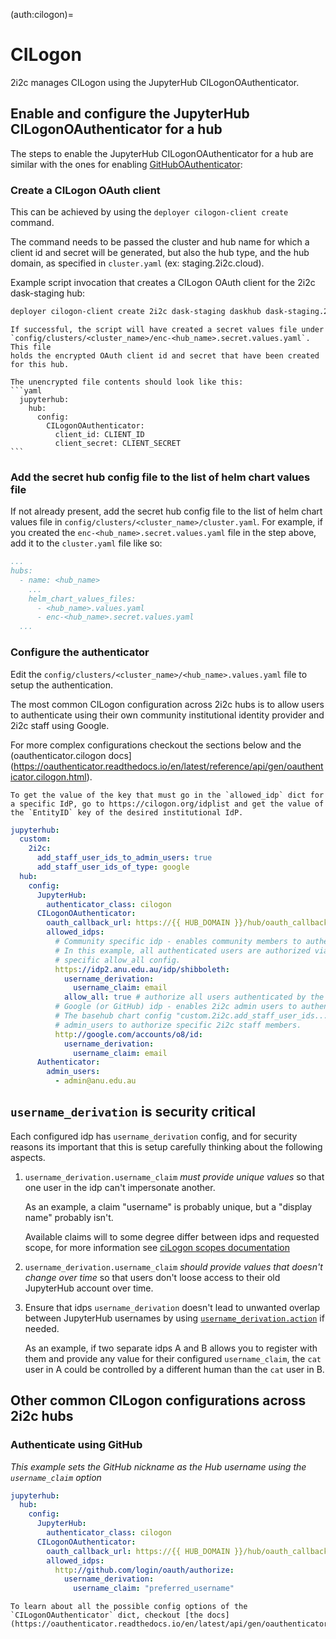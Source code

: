 (auth:cilogon)=
# CILogon
2i2c manages CILogon using the JupyterHub CILogonOAuthenticator.

## Enable and configure the JupyterHub CILogonOAuthenticator for a hub

The steps to enable the JupyterHub CILogonOAuthenticator for a hub are similar with the ones for enabling [GitHubOAuthenticator](auth:github-orgs):

### Create a CILogon OAuth client
This can be achieved by using the `deployer cilogon-client create` command.

The command needs to be passed the cluster and hub name for which a client id and secret will be generated, but also the hub type, and the hub domain, as specified in `cluster.yaml` (ex: staging.2i2c.cloud).

Example script invocation that creates a CILogon OAuth client for the 2i2c dask-staging hub:

```bash
deployer cilogon-client create 2i2c dask-staging daskhub dask-staging.2i2c.cloud
```

````{note}
If successful, the script will have created a secret values file under `config/clusters/<cluster_name>/enc-<hub_name>.secret.values.yaml`. This file
holds the encrypted OAuth client id and secret that have been created for this hub.

The unencrypted file contents should look like this:
```yaml
  jupyterhub:
    hub:
      config:
        CILogonOAuthenticator:
          client_id: CLIENT_ID
          client_secret: CLIENT_SECRET
```
````

### Add the secret hub config file to the list of helm chart values file
If not already present, add the secret hub config file to the list of helm chart values file in `config/clusters/<cluster_name>/cluster.yaml`. For example, if you created the `enc-<hub_name>.secret.values.yaml` file in the step above, add it to the `cluster.yaml` file like so:

```yaml
...
hubs:
  - name: <hub_name>
    ...
    helm_chart_values_files:
      - <hub_name>.values.yaml
      - enc-<hub_name>.secret.values.yaml
  ...
```

### Configure the authenticator

Edit the `config/clusters/<cluster_name>/<hub_name>.values.yaml` file to setup the authentication.

The most common CILogon configuration across 2i2c hubs is to allow users to authenticate using their own community institutional identity provider and 2i2c staff using Google.

For more complex configurations checkout the sections below and the (oauthenticator.cilogon docs](https://oauthenticator.readthedocs.io/en/latest/reference/api/gen/oauthenticator.cilogon.html).

```{important}
To get the value of the key that must go in the `allowed_idp` dict for a specific IdP, go to https://cilogon.org/idplist and get the value of the `EntityID` key of the desired institutional IdP.
```

```yaml
jupyterhub:
  custom:
    2i2c:
      add_staff_user_ids_to_admin_users: true
      add_staff_user_ids_of_type: google
  hub:
    config:
      JupyterHub:
        authenticator_class: cilogon
      CILogonOAuthenticator:
        oauth_callback_url: https://{{ HUB_DOMAIN }}/hub/oauth_callback
        allowed_idps:
          # Community specific idp - enables community members to authenticate.
          # In this example, all authenticated users are authorized via the idp
          # specific allow_all config.
          https://idp2.anu.edu.au/idp/shibboleth:
            username_derivation:
              username_claim: email
            allow_all: true # authorize all users authenticated by the idp
          # Google (or GitHub) idp - enables 2i2c admin users to authenticate.
          # The basehub chart config "custom.2i2c.add_staff_user_ids..." expands
          # admin_users to authorize specific 2i2c staff members.
          http://google.com/accounts/o8/id:
            username_derivation:
              username_claim: email
      Authenticator:
        admin_users:
          - admin@anu.edu.au
```

## `username_derivation` is security critical

Each configured idp has `username_derivation` config, and for security reasons
its important that this is setup carefully thinking about the following aspects.

1. `username_derivation.username_claim` _must provide unique values_ so that one
   user in the idp can't impersonate another.

   As an example, a claim "username" is probably unique, but a "display name"
   probably isn't.

   Available claims will to some degree differ between idps and requested scope,
   for more information see [ciLogon scopes documentation]
2. `username_derivation.username_claim` _should provide values that doesn't
   change over time_ so that users don't loose access to their old JupyterHub
   account over time.
3. Ensure that idps `username_derivation` doesn't lead to unwanted overlap
   between JupyterHub usernames by using [`username_derivation.action`] if
   needed.

   As an example, if two separate idps A and B allows you to register with them
   and provide any value for their configured `username_claim`, the `cat` user
   in A could be controlled by a different human than the `cat` user in B.

[`username_derivation.action`]: https://oauthenticator.readthedocs.io/en/latest/reference/api/gen/oauthenticator.cilogon.html#oauthenticator.cilogon.CILogonOAuthenticator.allowed_idps
[ciLogon scopes documentation]: https://www.cilogon.org/oidc#h.p_PEQXL8QUjsQm

## Other common CILogon configurations across 2i2c hubs

### Authenticate using GitHub

*This example sets the GitHub nickname as the Hub username using the `username_claim` option*

```yaml
jupyterhub:
  hub:
    config:
      JupyterHub:
        authenticator_class: cilogon
      CILogonOAuthenticator:
        oauth_callback_url: https://{{ HUB_DOMAIN }}/hub/oauth_callback
        allowed_idps:
          http://github.com/login/oauth/authorize:
            username_derivation:
              username_claim: "preferred_username"
```

```{important}
To learn about all the possible config options of the `CILogonOAuthenticator` dict, checkout [the docs](https://oauthenticator.readthedocs.io/en/latest/api/gen/oauthenticator.cilogon.html#oauthenticator.cilogon.CILogonOAuthenticator.allowed_idps).
```